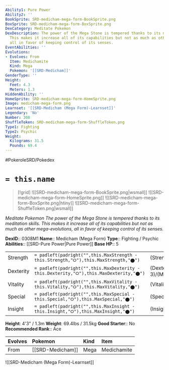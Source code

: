 ```yaml
---
Ability1: Pure Power
Ability2: ''
BookSprite: SRD-medicham-mega-form-BookSprite.png
BoxSprite: SRD-medicham-mega-form-BoxSprite.png
DexCategory: Meditate Pokemon
DexDescription: The power of the Mega Stone is tempered thanks to its meditation skills.
  This makes it increase all of its capabilities but not as much as other mega-evolutions,
  all in favor of keeping control of its senses.
EventAbilities: ''
Evolutions:
- Evolves: From
  Item: Medichamite
  Kind: Mega
  Pokemon: '[[SRD-Medicham]]'
GenderType: ''
Height:
  Feet: 4.3
  Meters: 1.3
HiddenAbility: ''
HomeSprite: SRD-medicham-mega-form-HomeSprite.png
Image: medicham-mega-form.png
Learnset: '[[SRD-Medicham (Mega Form)-Learnset]]'
Legendary: 'No'
Number: 308
ShuffleToken: SRD-medicham-mega-form-ShuffleToken.png
Type1: Fighting
Type2: Psychic
Weight:
  Kilograms: 31.5
  Pounds: 69.4
---
```


#PokeroleSRD/Pokedex

# `= this.name`

> [!grid]
> ![[SRD-medicham-mega-form-BookSprite.png|wsmall]]
> ![[SRD-medicham-mega-form-HomeSprite.png]]
> ![[SRD-medicham-mega-form-BoxSprite.png|htiny]]
> ![[SRD-medicham-mega-form-ShuffleToken.png|wsmall]]


*Meditate Pokemon*
*The power of the Mega Stone is tempered thanks to its meditation skills. This makes it increase all of its capabilities but not as much as other mega-evolutions, all in favor of keeping control of its senses.*

**DexID**:: 0308M1
**Name**:: Medicham (Mega Form)
**Type**:: Fighting / Psychic
**Abilities**:: [[SRD-Pure Power|Pure Power]]
**Base HP**:: 5

|           |                                                                                        |                                          |
| --------- | -------------------------------------------------------------------------------------- | ---------------------------------------- |
| Strength  | `= padleft(padright("",this.MaxStrength - this.Strength,"⭘"),this.MaxStrength,"⬤")`    | (Strength::3)/(MaxStrength::6)   |
| Dexterity | `= padleft(padright("",this.MaxDexterity - this.Dexterity,"⭘"),this.MaxDexterity,"⬤")` | (Dexterity:: 3)/(MaxDexterity::6) |
| Vitality  | `= padleft(padright("",this.MaxVitality - this.Vitality,"⭘"),this.MaxVitality,"⬤")`    | (Vitality::3)/(MaxVitality::6)   |
| Special   | `= padleft(padright("",this.MaxSpecial - this.Special,"⭘"),this.MaxSpecial,"⬤")`       | (Special::2)/(MaxSpecial::5)     |
| Insight   | `= padleft(padright("",this.MaxInsight - this.Insight,"⭘"),this.MaxInsight,"⬤")`       | (Insight::3)/(MaxInsight::6)     |

**Height**: 4'3" / 1.3m
**Weight**: 69.4lbs / 31.5kg
**Good Starter**:: No
**Recommended Rank**:: Ace

| Evolves   | Pokemon          | Kind   | Item        |
|:----------|:-----------------|:-------|:------------|
| From      | [[SRD-Medicham]] | Mega   | Medichamite |

![[SRD-Medicham (Mega Form)-Learnset]]